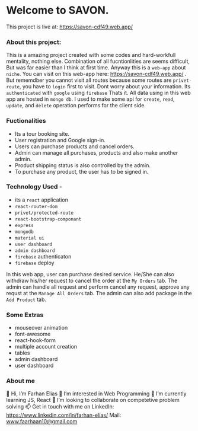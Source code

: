 # Welcome to SAVON.

This project is live at: https://savon-cdf49.web.app/

### About this project:
This is a amazing project created with some codes and hard-workfull mentality, nothing else.  Combination of all fucntionlities are seems difficult, But was far easier than I think at first time. Anyway this is a `web-app` about `niche`. You can visit on this web-app here: https://savon-cdf49.web.app/ . But rememdber you cannot visit all routes because some routes are `privet-route`, you have to `login` first to visit. Dont worry about your information. Its `authenticated` with `google`  using `firebase` Thats it. All data using in this web app are hosted in `mongo db`. I used to make some api for `create`, `read`, `update`, and `delete` operation performs for the client side.

### Fuctionalities
- Its a tour booking site.
-	User registration and Google sign-in.
-	Users can purchase products and cancel orders.
-	Admin can manage all purchases, products and also make another admin.
-	Product shipping status is also controlled by the admin.
- To purchase any product, the user has to be signed in.


### Technology Used -
- its a `react` application
- `react-router-dom`
- `privet/protected-route`
- `react-bootstrap-componant`
- `express`
- `mongodb`
- `material ui`
- `user dashboard`
- `admin dashboard`
- `firebase` authenticaton
- `firebase` deploy

In this web app, user can purchase desired service. He/She can also withdraw his/her request to cancel the order at the `My Orders` tab. The admin can handle all request and perform cancel any request, approve any requst at the `Manage All Orders` tab. The admin can also add package in the `Add Product` tab.

### Some Extras
- mouseover animation
- font-awesome
- react-hook-form
- multiple account creation
- tables
- admin dashboard
- user dashboard

### About me
👋 Hi, I’m Farhan Elias
👀 I’m interested in Web Programming
🌱 I’m currently learning JS, React
💞️ I’m looking to collaborate on competetive problem solving
📫 Get in touch with me on  LinkedIn: https://www.linkedin.com/in/farhan-elias/ Mail: www.faarhaan10@gmail.com 
